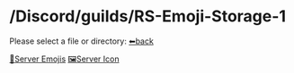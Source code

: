 # /Discord/guilds/RS-Emoji-Storage-1
Please select a file or directory:
[⬅back](https://reper2.github.io/Downloadable-Files/md/Discord/guilds/guilds)

[📁Server Emojis](https://reper2.github.io/Downloadable-Files/md/Discord/guilds/RS%20Emoji%20Storage%201/emoji/emoji)
[🖼Server Icon](https://reper2.github.io/Downloadable-Files/Discord/Guilds/RS%20Emoji%20Storage%201/RS-Emoji-Storage-1_serverIcon_001.png)
